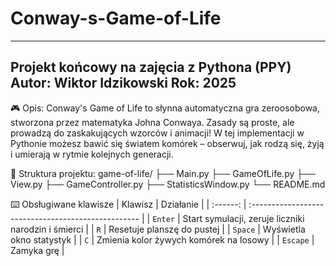 # Conway-s-Game-of-Life

--------------------------------------------
Projekt końcowy na zajęcia z Pythona (PPY)
Autor: Wiktor Idzikowski
Rok: 2025
--------------------------------------------

🎮 Opis:
Conway's Game of Life to słynna automatyczna gra zeroosobowa, stworzona przez matematyka Johna Conwaya.
Zasady są proste, ale prowadzą do zaskakujących wzorców i animacji!
W tej implementacji w Pythonie możesz bawić się światem komórek – obserwuj, jak rodzą się, żyją i umierają w rytmie kolejnych generacji.


📁 Struktura projektu:
game-of-life/
  ├── Main.py
  ├── GameOfLife.py
  ├── View.py
  ├── GameController.py
  ├── StatisticsWindow.py
  └── README.md


⌨️ Obsługiwane klawisze
|  Klawisz | Działanie                                           |
| :------: | :-------------------------------------------------- |
|  `Enter` | Start symulacji, zeruje liczniki narodzin i śmierci |
|    `R`   | Resetuje planszę do pustej                          |
|  `Space` | Wyświetla okno statystyk                            |
|    `C`   | Zmienia kolor żywych komórek na losowy              |
| `Escape` | Zamyka grę                                          |
